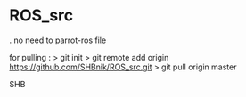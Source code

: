 # ROS_src


. no need to parrot-ros file 

for pulling :
	> git init
	> git remote add origin https://github.com/SHBnik/ROS_src.git
	> git pull origin master



SHB

